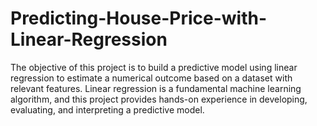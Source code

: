 # Predicting-House-Price-with-Linear-Regression
The objective of this project is to build a predictive model using linear regression to estimate a numerical outcome based on a dataset with relevant features. Linear regression is a fundamental machine learning algorithm, and this project provides hands-on experience in developing, evaluating, and interpreting a predictive model.
